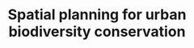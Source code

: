 ---
layout: project-display
title: Spatial planning for urban biodiversity conservation
image: spatial-planning-for-urban-biodiversity-conservation.jpg
funders: ['Australian Research Council', 'Development WA', 'Lendlease', 'WSP Consulting', 'City of Melbourne', 'Knox City Council', 'Josh Byrne Associates']
collaborators: ['Dr Holly Kirk']
description: "This project aims to reduce the complexity of planning for biodiversity during urban development by enabling industry and government to visualise and measure the potential performance of different urban designs. We will create a new open-access online tool to allow spatial planning of urban biodiversity conservation actions. Expected outcomes include enhanced capacity for developers, environmental consultants and local governments to measure potential urban biodiversity outcomes at a range of scales. This should provide significant benefits to human well-being by increasing the efficiency of urban nature conservation and restoration in cities."
is_project_page: true
---